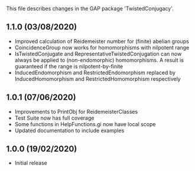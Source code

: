 This file describes changes in the GAP package 'TwistedConjugacy'.

1.1.0 (03/08/2020)
------------------

- Improved calculation of Reidemeister number for (finite) abelian groups
- CoincidenceGroup now works for homomorphisms with nilpotent range
- IsTwistedConjugate and RepresentativeTwistedConjugation can now always be
  applied to (non-endomorphic) homomorphisms. A result is guaranteed if the
  range is nilpotent-by-finite
- InducedEndomorphism and RestrictedEndomorphism replaced by
  InducedHomomorphism and RestrictedHomomorphism respectively


1.0.1 (07/06/2020)
------------------

- Improvements to PrintObj for ReidemeisterClasses
- Test Suite now has full coverage
- Some functions in HelpFunctions.gi now have local scope
- Updated documentation to include examples


1.0.0 (19/02/2020)
------------------

- Initial release
